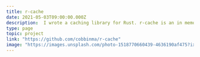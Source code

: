 ```yaml
---
title: r-cache
date: 2021-05-03T09:00:00.000Z
description:  I wrote a caching library for Rust. r-cache is an in memory key value store. It is thread safe and values can have expiry times.
type: page
topic: project
link: "https://github.com/cobbinma/r-cache"
image: "https://images.unsplash.com/photo-1518770660439-4636190af475?ixlib=rb-4.0.3&ixid=MnwxMjA3fDB8MHxwaG90by1wYWdlfHx8fGVufDB8fHx8&auto=format&fit=crop&w=2340&q=80"
---
```



